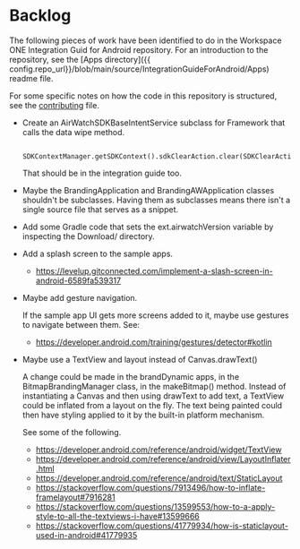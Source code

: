 # Backlog

The following pieces of work have been identified to do in the Workspace ONE
Integration Guid for Android repository. For an introduction to the repository,
see the [Apps directory]({{ config.repo_url}}/blob/main/source/IntegrationGuideForAndroid/Apps) readme file.

For some specific notes on how the code in this repository is structured, see
the [contributing](contributing.md) file.

- Create an AirWatchSDKBaseIntentService subclass for Framework that calls the
    data wipe method.

        SDKContextManager.getSDKContext().sdkClearAction.clear(SDKClearAction.Type.ALL)

    That should be in the integration guide too.

- Maybe the BrandingApplication and BrandingAWApplication classes shouldn't be
    subclasses. Having them as subclasses means there isn't a single source file
    that serves as a snippet.

- Add some Gradle code that sets the ext.airwatchVersion variable by
    inspecting the Download/ directory.

- Add a splash screen to the sample apps.

  - https://levelup.gitconnected.com/implement-a-slash-screen-in-android-6589fa539317

- Maybe add gesture navigation.

    If the sample app UI gets more screens added to it, maybe use gestures to
    navigate between them. See:

  - https://developer.android.com/training/gestures/detector#kotlin

- Maybe use a TextView and layout instead of Canvas.drawText()

    A change could be made in the brandDynamic apps, in the
    BitmapBrandingManager class, in the makeBitmap() method. Instead of
    instantiating a Canvas and then using drawText to add text, a TextView could
    be inflated from a layout on the fly. The text being painted could then have
    styling applied to it by the built-in platform mechanism.

    See some of the following.

  - https://developer.android.com/reference/android/widget/TextView
  - https://developer.android.com/reference/android/view/LayoutInflater.html
  - https://developer.android.com/reference/android/text/StaticLayout
  - https://stackoverflow.com/questions/7913496/how-to-inflate-framelayout#7916281
  - https://stackoverflow.com/questions/13599553/how-to-a-apply-style-to-all-the-textviews-i-have#13599666
  - https://stackoverflow.com/questions/41779934/how-is-staticlayout-used-in-android#41779935
